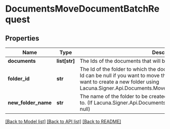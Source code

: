 # DocumentsMoveDocumentBatchRequest

## Properties
Name | Type | Description | Notes
------------ | ------------- | ------------- | -------------
**documents** | **list[str]** | The Ids of the documents that will be moved. | [optional] 
**folder_id** | **str** | The Id of the folder to which the document(s) will be moved.  The folder Id can be null if you want to move the document(s) to no folder or if you want to create a new folder using Lacuna.Signer.Api.Documents.MoveDocumentRequest.NewFolderName. | [optional] 
**new_folder_name** | **str** | The name of the folder to be created and the documents will be moved to. (If Lacuna.Signer.Api.Documents.MoveDocumentRequest.FolderId is null) | [optional] 

[[Back to Model list]](../README.md#documentation-for-models) [[Back to API list]](../README.md#documentation-for-api-endpoints) [[Back to README]](../README.md)

